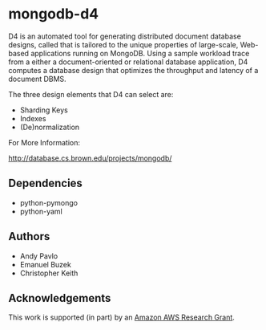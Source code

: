 # mongodb-d4

D4 is an automated tool for generating distributed document database designs, called
that is tailored to the unique properties of large-scale, Web-based applications 
running on MongoDB. Using a sample workload trace from a either a document-oriented 
or relational database application, D4 computes a database design that optimizes the
throughput and latency of a document DBMS.

The three design elements that D4 can select are:

+ Sharding Keys
+ Indexes
+ (De)normalization

For More Information:

http://database.cs.brown.edu/projects/mongodb/

## Dependencies
+ python-pymongo
+ python-yaml

## Authors
+ Andy Pavlo
+ Emanuel Buzek
+ Christopher Keith

## Acknowledgements
This work is supported (in part) by an [Amazon AWS Research Grant](http://aws.amazon.com/education/).